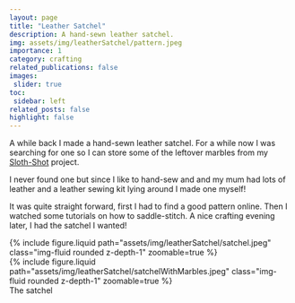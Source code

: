 ```yaml
---
layout: page
title: "Leather Satchel"
description: A hand-sewn leather satchel.
img: assets/img/leatherSatchel/pattern.jpeg
importance: 1
category: crafting
related_publications: false
images:
 slider: true
toc:
 sidebar: left
related_posts: false
highlight: false
---
```


A while back I made a hand-sewn leather satchel. For a while now I was searching for one so I can store some of the leftover marbles from my <a href= "{{site.url}}/projects/slothShot/">Sloth-Shot</a> project.

I never found one but since I like to hand-sew and and my mum had lots of leather and a leather sewing kit lying around I made one myself!

It was quite straight forward, first I had to find a good pattern online. Then I watched some tutorials on how to saddle-stitch. A nice crafting evening later, I had the satchel I wanted!

<div class="row mt-3">
    <div class="col-sm mt-3 mt-md-0">
        {% include figure.liquid path="assets/img/leatherSatchel/satchel.jpeg" class="img-fluid rounded z-depth-1" zoomable=true %}
    </div>
    <div class="col-sm mt-3 mt-md-0">
        {% include figure.liquid path="assets/img/leatherSatchel/satchelWithMarbles.jpeg" class="img-fluid rounded z-depth-1" zoomable=true %}
    </div>
</div>
<div class="caption">
    The satchel
</div>
